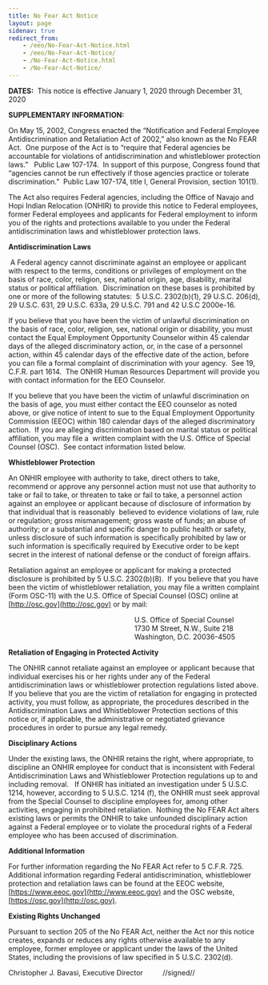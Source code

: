 ```yaml
---
title: No Fear Act Notice
layout: page
sidenav: true
redirect_from:
    - /eeo/No-Fear-Act-Notice.html
    - /eeo/No-Fear-Act-Notice/
    - /No-Fear-Act-Notice.html
    - /No-Fear-Act-Notice/
---
```


**DATES:**  This notice is effective January 1, 2020 through December 31, 2020

**SUPPLEMENTARY INFORMATION:**

On May 15, 2002, Congress enacted the “Notification and Federal Employee Antidiscrimination and Retaliation Act of 2002,” also known as the No FEAR Act.  One purpose of the Act is to “require that Federal agencies be accountable for violations of antidiscrimination and whistleblower protection laws.”   Public Law 107-174.  In support of this purpose, Congress found that “agencies cannot be run effectively if those agencies practice or tolerate discrimination.”  Public Law 107-174, title I, General Provision, section 101(1).

The Act also requires Federal agencies, including the Office of Navajo and Hopi Indian Relocation (ONHIR) to provide this notice to Federal employees, former Federal employees and applicants for Federal employment to inform you of the rights and protections available to you under the Federal antidiscrimination laws and whistleblower protection laws.

**Antidiscrimination Laws**

 A Federal agency cannot discriminate against an employee or applicant with respect to the terms, conditions or privileges of employment on the basis of race, color, religion, sex, national origin, age, disability, marital status or political affiliation.  Discrimination on these bases is prohibited by one or more of the following statutes:  5 U.S.C. 2302(b)(1), 29 U.S.C. 206(d), 29 U.S.C. 631, 29 U.S.C. 633a, 29 U.S.C. 791 and 42 U.S.C 2000e-16.

If you believe that you have been the victim of unlawful discrimination on the basis of race, color, religion, sex, national origin or disability, you must contact the Equal Employment Opportunity Counselor within 45 calendar days of the alleged discriminatory action, or, in the case of a personnel action, within 45 calendar days of the effective date of the action, before you can file a formal complaint of discrimination with your agency.  See 19, C.F.R. part 1614.  The ONHIR Human Resources Department will provide you with contact information for the EEO Counselor.

If you believe that you have been the victim of unlawful discrimination on the basis of age, you must either contact the EEO counselor as noted above, or give notice of intent to sue to the Equal Employment Opportunity Commission (EEOC) within 180 calendar days of the alleged discriminatory action.  If you are alleging discrimination based on marital status or political affiliation, you may file a  written complaint with the U.S. Office of Special Counsel (OSC).  See contact information listed below.  

**Whistleblower Protection**

An ONHIR employee with authority to take, direct others to take, recommend or approve any personnel action must not use that authority to take or fail to take, or threaten to take or fail to take, a personnel action against an employee or applicant because of disclosure of information by that individual that is reasonably  believed to evidence violations of law, rule or regulation; gross mismanagement; gross waste of funds; an abuse of authority; or a substantial and specific danger to public health or safety, unless disclosure of such information is specifically prohibited by law or such information is specifically required by Executive order to be kept secret in the interest of national defense or the conduct of foreign affairs.

Retaliation against an employee or applicant for making a protected disclosure is prohibited by 5 U.S.C. 2302(b)(8).  If you believe that you have been the victim of whistleblower retaliation, you may file a written complaint (Form OSC-11) with the U.S. Office of Special Counsel (OSC) online at [http://osc.gov](http://osc.gov) or by mail:

                                                                U.S. Office of Special Counsel  
                                                                1730 M Street, N.W., Suite 218  
                                                                Washington, D.C. 20036-4505

**Retaliation of Engaging in Protected Activity**

The ONHIR cannot retaliate against an employee or applicant because that individual exercises his or her rights under any of the Federal antidiscrimination laws or whistleblower protection regulations listed above.  If you believe that you are the victim of retaliation for engaging in protected activity, you must follow, as appropriate, the procedures described in the Antidiscrimination Laws and Whistleblower Protection sections of this notice or, if applicable, the administrative or negotiated grievance procedures in order to pursue any legal remedy.

**Disciplinary Actions**

Under the existing laws, the ONHIR retains the right, where appropriate, to discipline an ONHIR employee for conduct that is inconsistent with Federal Antidiscrimination Laws and Whistleblower Protection regulations up to and including removal.   If ONHIR has initiated an investigation under 5 U.S.C. 1214, however, according to 5 U.S.C. 1214 (f), the ONHIR must seek approval from the Special Counsel to discipline employees for, among other activities, engaging in prohibited retaliation.  Nothing the No FEAR Act alters existing laws or permits the ONHIR to take unfounded disciplinary action against a Federal employee or to violate the procedural rights of a Federal employee who has been accused of discrimination.

**Additional Information**

For further information regarding the No FEAR Act refer to 5 C.F.R. 725.  Additional information regarding Federal antidiscrimination, whistleblower protection and retaliation laws can be found at the EEOC website, [https://www.eeoc.gov](http://www.eeoc.gov) and the OSC website, [https://osc.gov](http://osc.gov).

**Existing Rights Unchanged**

Pursuant to section 205 of the No FEAR Act, neither the Act nor this notice creates, expands or reduces any rights otherwise available to any employee, former employee or applicant under the laws of the United States, including the provisions of law specified in 5 U.S.C. 2302(d).

Christopher J. Bavasi, Executive Director          //signed//
